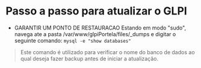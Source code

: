 # Passo a passo para atualizar o GLPI


* GARANTIR UM PONTO DE RESTAURACAO
Estando em modo "sudo", navega ate a pasta /var/www/glpiPortela/files/_dumps e digitar o seguinte comando:
				`mysql -e "show databases"`
>Este comando é utilizado para verificar o nome do banco de dados ao qual deseja fazer backup antes de iniciar a atualização.
	
	 

